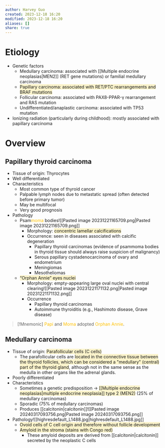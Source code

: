 ```yaml
---
author: Harvey Guo
created: 2023-12-18 16:20
modified: 2023-12-18 16:20
aliases: []
share: true
---
```

# Etiology
- Genetic factors
	- Medullary carcinoma: associated with [[Multiple endocrine neoplasias|MEN2]] (RET gene mutations) or familial medullary carcinoma
	- <span style="background:rgba(240, 200, 0, 0.2)">Papillary carcinoma: associated with RET/PTC rearrangements and BRAF mutations</span>
	- Follicular carcinoma: associated with PAX8-PPAR-γ rearrangement and RAS mutation
	- Undifferentiated/anaplastic carcinoma: associated with TP53 mutation
- Ionizing radiation (particularly during childhood): mostly associated with papillary carcinoma
# Overview
## Papillary thyroid carcinoma 
- Tissue of origin: Thyrocytes
- Well differentiated
- Characteristics
	- Most common type of thyroid cancer
	- Palpable lymph nodes due to metastatic spread (often detected before primary tumor)
	- May be multifocal
	- Very good prognosis
 - Pathology
	 - Psam<font color="#ffc000">moma</font> bodies![[Pasted image 20231221165709.png|Pasted image 20231221165709.png]]
		- Morphology: <span style="background:rgba(240, 200, 0, 0.2)">concentric lamellar calcifications</span>
		- Occurrence: seen in diseases associated with calcific degeneration
			- Papillary thyroid carcinomas (evidence of psammoma bodies in thyroid tissue should always raise suspicion of malignancy)
			- Serous papillary cystadenocarcinoma of ovary and endometrium
			- Meningiomas
			- Mesotheliomas
	- <span style="background:rgba(240, 200, 0, 0.2)">“Orphan Annie” eyes nuclei</span>
		- Morphology: empty-appearing large oval nuclei with central clearing![[Pasted image 20231221171132.png|Pasted image 20231221171132.png]]
		- Occurrence
			- Papillary thyroid carcinomas
			- Autoimmune thyroiditis (e.g., Hashimoto disease, Grave disease)

>[!Mnemonic] 
><font color="#ffc000">Papi</font> and <font color="#ffc000">Moma</font> adopted <font color="#ffc000">Orphan Annie</font>.
## Medullary carcinoma
- Tissue of origin: <span style="background:rgba(240, 200, 0, 0.2)">Parafollicular cells (C cells)</span>
	- The parafollicular cells are <span style="background:rgba(240, 200, 0, 0.2)">located in the connective tissue between the thyroid follicles, which can be considered a "medullary" (central) part of the thyroid gland</span>, although not in the same sense as the medulla in other organs like the adrenal glands.
- Poorly differentiated
- Characteristics
	- Sometimes a genetic predisposition → <span style="background:rgba(240, 200, 0, 0.2)">[[Multiple endocrine neoplasias|multiple endocrine neoplasia]] type 2 (MEN2)</span> (25% of medullary carcinomas)
	- Sporadic (75% of medullary carcinomas)
	- Produces [[calcitonin|calcitonin]]![[Pasted image 20240317093756.png|Pasted image 20240317093756.png]]
- Pathology![[highresdefault_L1488.jpg|highresdefault_L1488.jpg]]
	- <span style="background:rgba(240, 200, 0, 0.2)">Ovoid cells of C cell origin and therefore without follicle development</span>
	- <span style="background:rgba(240, 200, 0, 0.2)">Amyloid in the stroma (stains with Congo red)</span>
		- These amyloid deposits are derived from [[calcitonin|calcitonin]] secreted by the neoplastic C cells
